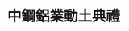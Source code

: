 ---
title: '中鋼鋁業動土典禮'
type: '大型頂棚'
pictures: '["https://raw.githubusercontent.com/chyushya/cms-content/main/content/resources/images/1651124107713-1024-640-06.jpg"]'
---